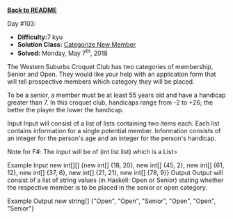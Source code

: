 ﻿<a href=https://github.com/hlais/Kata---a---Day><b>Back to README</b><a>

Day #103: 

* <b>Difficulty:</b>7 kyu
* <b>Solution Class:</b> [Categorize New Member](Categorize%20New%20Member.cs)
* <b>Solved:</b> Monday, May 7<sup>th</sup>, 2018

The Western Suburbs Croquet Club has two categories of membership, Senior and Open. They would like your help with an application form that will tell prospective members which category they will be placed.

To be a senior, a member must be at least 55 years old and have a handicap greater than 7. In this croquet club, handicaps range from -2 to +26; the better the player the lower the handicap.

Input
Input will consist of a list of lists containing two items each. Each list contains information for a single potential member. Information consists of an integer for the person's age and an integer for the person's handicap.

Note for F#: The input will be of (int list list) which is a List>

Example Input
new int[][] {new int[] {18, 20}, new int[] {45, 2}, new int[] {61, 12}, new int[] {37, 6}, new int[] {21, 21}, new int[] {78, 9}}
Output
Output will consist of a list of string values (in Haskell: Open or Senior) stating whether the respective member is to be placed in the senior or open category.

Example Output
new string[] {"Open", "Open", "Senior", "Open", "Open", "Senior"}
